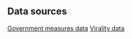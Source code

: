 ## Data sources

[Government measures data](https://www.acaps.org/covid19-government-measures-dataset)
[Virality data](https://datahub.io/core/covid-19)
